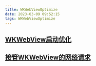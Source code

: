 ```yaml
---
title: WKWebViewOptimize
date: 2023-03-09 09:52:15
tags: WKWebViewOptimize
---
```



## [WKWebView启动优化](https://juejin.cn/post/7132788961511997454)

## [接管WKWebView的网络请求](https://juejin.cn/post/7109771712526286862)
